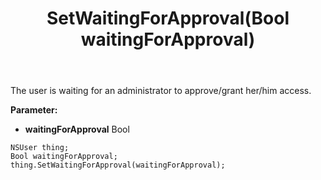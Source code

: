 ﻿---
uid: crmscript_ref_NSUser_SetWaitingForApproval
title: SetWaitingForApproval(Bool waitingForApproval)
intellisense: NSUser.SetWaitingForApproval
keywords: NSUser, GetWaitingForApproval
so.topic: reference
---

The user is waiting for an administrator to approve/grant her/him access.

**Parameter:** 
 - **waitingForApproval** Bool

```crmscript
NSUser thing;
Bool waitingForApproval;
thing.SetWaitingForApproval(waitingForApproval);
```

